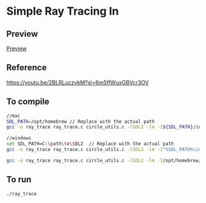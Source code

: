 # Simple Ray Tracing In 

## Preview
[Preview](https://github.com/user-attachments/assets/ed6cec3e-7728-4d23-9d32-43ca1ccd6c95)

## Reference
https://youtu.be/2BLRLuczykM?si=6m5ffWuxGBVcr3OV

## To compile

```bash
//mac
SDL_PATH=/opt/homebrew // Replace with the actual path
gcc -o ray_trace ray_trace.c circle_utils.c -lSDL2 -lm -I${SDL_PATH}/include -D_THREAD_SAFE -L/${SDL_PATH}/lib

//windows
set SDL_PATH=C:\path\to\SDL2  // Replace with the actual path
gcc -o ray_trace ray_trace.c circle_utils.c -lSDL2 -lm -I"%SDL_PATH%\include" -L"%SDL_PATH%\lib"

gcc -o ray_trace ray_trace.c circle_utils.c -lSDL2 -lm -I/opt/homebrew/include -D_THREAD_SAFE -L/opt/homebrew/lib
```

## To run

```bash
./ray_trace
```